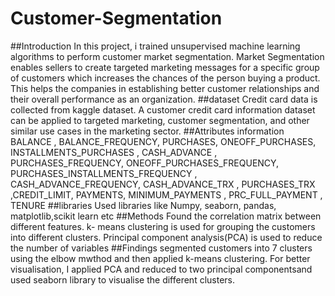 # Customer-Segmentation

##Introduction
In this project, i trained unsupervised machine learning algorithms to perform customer market segmentation.
Market Segmentation enables sellers to create targeted marketing messages for a specific group of customers which increases the chances of the person buying a product. This helps the companies in establishing better customer relationships and their overall performance as an organization.
##dataset
Credit card data is collected from kaggle dataset.
A customer credit card information dataset can be applied to targeted marketing, customer segmentation, and other similar use cases in the marketing sector.
##Attributes information
BALANCE	, BALANCE_FREQUENCY,	PURCHASES, 	ONEOFF_PURCHASES, 	INSTALLMENTS_PURCHASES	, CASH_ADVANCE	, PURCHASES_FREQUENCY,	ONEOFF_PURCHASES_FREQUENCY, 	PURCHASES_INSTALLMENTS_FREQUENCY	, CASH_ADVANCE_FREQUENCY, 	CASH_ADVANCE_TRX	, PURCHASES_TRX	,CREDIT_LIMIT, 	PAYMENTS, 	MINIMUM_PAYMENTS	, PRC_FULL_PAYMENT	, TENURE
##libraries
Used libraries like Numpy, seaborn, pandas, matplotlib,scikit learn etc
##Methods
Found the correlation matrix between different features.
k- means clustering is used for grouping the customers into different clusters.
Principal component analysis(PCA) is used to reduce the number of variables 
##Findings
segmented customers into 7 clusters using the elbow mwthod and then applied k-means clustering.
For better visualisation, I applied PCA and reduced to two principal componentsand used seaborn library to visualise the different clusters.
